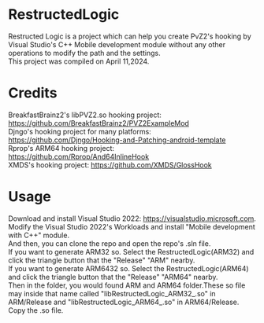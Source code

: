 # RestructedLogic  
Restructed Logic is a project which can help you create PvZ2's hooking by Visual Studio's C++ Mobile development module without any other operations to modify the path and the settings.  
This project was compiled on April 11,2024.
# Credits  
BreakfastBrainz2's libPVZ2.so hooking project: https://github.com/BreakfastBrainz2/PVZ2ExampleMod  
Djngo's hooking project for many platforms: https://github.com/Djngo/Hooking-and-Patching-android-template  
Rprop's ARM64 hooking project: https://github.com/Rprop/And64InlineHook  
XMDS's hooking project: https://github.com/XMDS/GlossHook  
# Usage  
Download and install Visual Studio 2022: https://visualstudio.microsoft.com.  
Modify the Visual Studio 2022's Workloads and install "Mobile development with C++" module.  
And then, you can clone the repo and open the repo's .sln file.  
If you want to generate ARM32 so. Select the RestructedLogic(ARM32) and click the triangle button that the "Release" "ARM" nearby.  
If you want to generate ARM6432 so. Select the RestructedLogic(ARM64) and click the triangle button that the "Release" "ARM64" nearby.  
Then in the folder, you would found ARM and ARM64 folder.These so file may inside that name called "libRestructedLogic_ARM32_.so" in ARM/Release and "libRestructedLogic_ARM64_.so" in ARM64/Release.  
Copy the .so file. 
